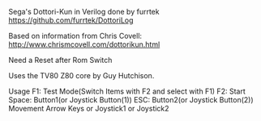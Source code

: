 Sega's Dottori-Kun in Verilog done by furrtek
https://github.com/furrtek/DottoriLog

Based on information from Chris Covell: http://www.chrismcovell.com/dottorikun.html

Need a Reset after Rom Switch

Uses the TV80 Z80 core by Guy Hutchison.



Usage  	F1: Test Mode(Switch Items with F2 and select with F1)
		F2: Start
		Space: Button1(or Joystick Button(1))
		ESC: Button2(or Joystick Button(2))
Movement Arrow Keys or Joystick1 or Joystick2
